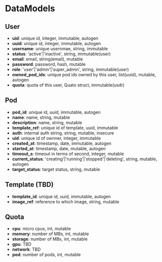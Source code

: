# DataModels

## User

- **uid**: unique id, integer, immutable, autogen
- **uuid**: unique id, integer, immutable, autogen
- **username**: unique usernmae, string, immutable
- **status**: 'active'|'inactive', string, immutable(user)
- **email**: email, string(email), mutable
- **password**: password, hash, mutable
- **role**: 'user'|'admin'|'super_admin', string, immutable(user)
- **owned_pod_ids**: unique pod ids owned by this user, list(uuid), mutable, autogen
- **quota**: quota of this user, Quato struct, immutable(usdr)

## Pod

- **pod_id**: unique id, uuid, immutable, autogen
- **name**: name, string, mutable
- **description**: name, string, mutable
- **template_ref**: unique id of template, uuid, immutable
- **auth**: internal auth string, string, mutable, insecure
- **uid**: unique id of ownner, integer, immutable
- **created_at**: timestamp, date, immutable, autogen
- **started_at**: timestamp, date, mutable, autogen
- **timeout_s**: timeout in terms of second, integer, mutable
- **current_status**: 'creating'|'running'|'stopped'|'deleting', string, mutable, autogen
- **target_status**: target status, string, mutable

## Template (TBD)

- **template_id**: unique id, uuid, immutable, autogen
- **image_ref**: reference to which image, string, mutable

## Quota

- **cpu**: micro cpus, int, mutable
- **memory**: number of MBs, int, mutable
- **storage**: number of MBs, int, mutable
- **gpu**: TBD
- **network**: TBD
- **pod**: number of pods, int, mutable
